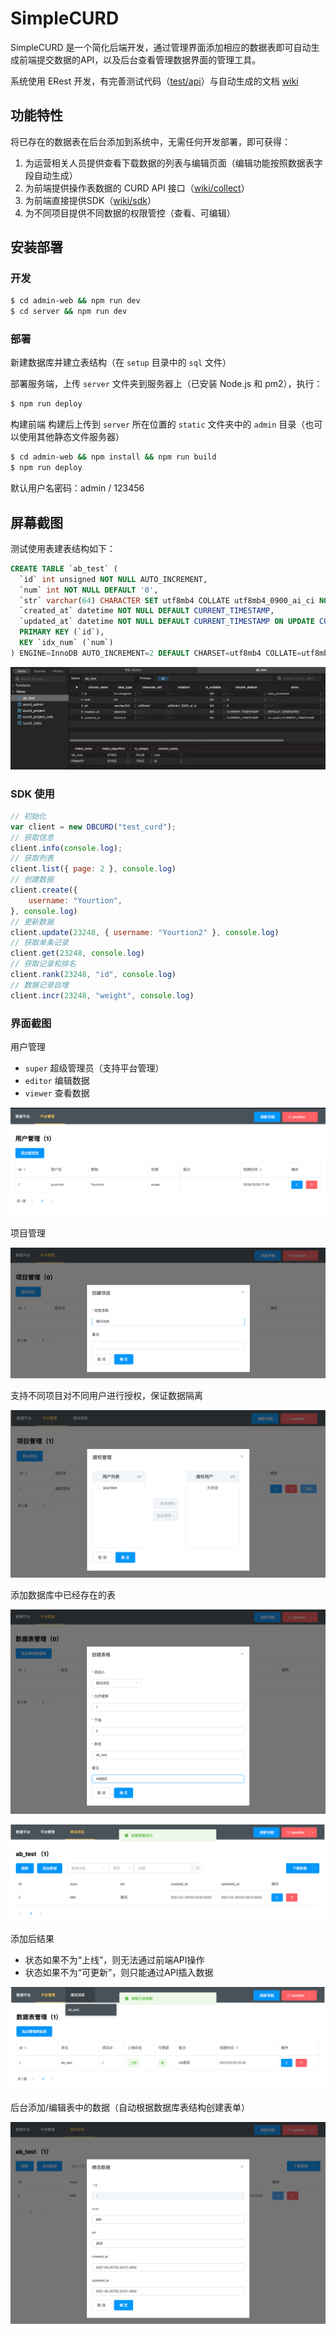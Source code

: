 # SimpleCURD

SimpleCURD 是一个简化后端开发，通过管理界面添加相应的数据表即可自动生成前端提交数据的API，以及后台查看管理数据界面的管理工具。

系统使用 ERest 开发，有完善测试代码（[test/api](https://github.com/yourtion/SimpleCURD/tree/master/server/test/api)）与自动生成的文档 [wiki](https://github.com/yourtion/SimpleCURD/wiki/)
## 功能特性

将已存在的数据表在后台添加到系统中，无需任何开发部署，即可获得：

1. 为运营相关人员提供查看下载数据的列表与编辑页面（编辑功能按照数据表字段自动生成）
2. 为前端提供操作表数据的 CURD API 接口（[wiki/collect](https://github.com/yourtion/SimpleCURD/wiki/collect)）
3. 为前端直接提供SDK（[wiki/sdk](https://github.com/yourtion/SimpleCURD/wiki/SimpleCURD-SDK)）
4. 为不同项目提供不同数据的权限管控（查看、可编辑）
## 安装部署

### 开发

```bash
$ cd admin-web && npm run dev
$ cd server && npm run dev
```
### 部署

新建数据库并建立表结构（在 `setup` 目录中的 `sql` 文件）

部署服务端，上传 `server` 文件夹到服务器上（已安装 Node.js 和 pm2），执行：

```bash
$ npm run deploy
```

构建前端 构建后上传到 `server` 所在位置的 `static` 文件夹中的 `admin` 目录（也可以使用其他静态文件服务器）

```bash
$ cd admin-web && npm install && npm run build
$ npm run deploy
```

默认用户名密码：admin / 123456

## 屏幕截图 

测试使用表建表结构如下：

```sql
CREATE TABLE `ab_test` (
  `id` int unsigned NOT NULL AUTO_INCREMENT,
  `num` int NOT NULL DEFAULT '0',
  `str` varchar(64) CHARACTER SET utf8mb4 COLLATE utf8mb4_0900_ai_ci NOT NULL DEFAULT '0',
  `created_at` datetime NOT NULL DEFAULT CURRENT_TIMESTAMP,
  `updated_at` datetime NOT NULL DEFAULT CURRENT_TIMESTAMP ON UPDATE CURRENT_TIMESTAMP,
  PRIMARY KEY (`id`),
  KEY `idx_num` (`num`)
) ENGINE=InnoDB AUTO_INCREMENT=2 DEFAULT CHARSET=utf8mb4 COLLATE=utf8mb4_general_ci COMMENT='测试表';
```

![](screenshots/screen5.png)

### SDK 使用

```javascript
// 初始化
var client = new DBCURD("test_curd");
// 获取信息
client.info(console.log);
// 获取列表
client.list({ page: 2 }, console.log)
// 创建数据
client.create({
	username: "Yourtion",
}, console.log)
// 更新数据
client.update(23248, { username: "Yourtion2" }, console.log)
// 获取单条记录
client.get(23248, console.log)
// 获取记录和排名
client.rank(23248, "id", console.log)
// 数据记录自增
client.incr(23248, "weight", console.log)
```

### 界面截图

用户管理

- `super` 超级管理员（支持平台管理）
- `editor` 编辑数据
- `viewer` 查看数据

![](screenshots/screen1.png)

项目管理

![](screenshots/screen2.png)

支持不同项目对不同用户进行授权，保证数据隔离

![](screenshots/screen8.png)

添加数据库中已经存在的表

![](screenshots/screen3.png)

![](screenshots/screen7.png)

添加后结果

- 状态如果不为“上线”，则无法通过前端API操作
- 状态如果不为“可更新”，则只能通过API插入数据

![](screenshots/screen4.png)

后台添加/编辑表中的数据（自动根据数据库表结构创建表单）

![](screenshots/screen6.png)
